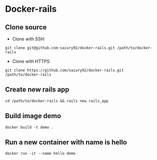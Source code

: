 # Docker-rails

## Clone source

* Clone with SSH: <br>
```
git clone git@github.com:saiury92/docker-rails.git /path/to/docker-rails
```
* Clone with HTTPS: <br>
```
git clone https://github.com/saiury92/docker-rails.git /path/to/docker-rails
```

## Create new rails app

```
cd /path/to/docker-rails && rails new rails_app
```

## Build image demo

```
docker build -t demo .
```
## Run a new container with name is hello

```
docker run -it --name hello demo
```
